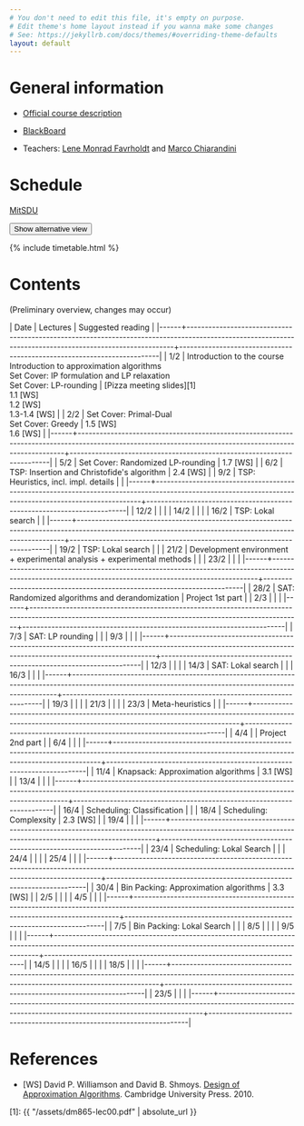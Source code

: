 ```yaml
---
# You don't need to edit this file, it's empty on purpose.
# Edit theme's home layout instead if you wanna make some changes
# See: https://jekyllrb.com/docs/themes/#overriding-theme-defaults
layout: default
---
```



# General information

- [Official course description](http://natfak.sdu.dk/laeseplan/kursusbeskrivelse.php?kursuskode=DM865&lang=en)

- [BlackBoard](https://e-learn.sdu.dk/webapps/blackboard/execute/courseMain?course_id=_386519_1)

- Teachers: [Lene Monrad Favrholdt](http://www.imada.sdu.dk/~lenem/) and [Marco Chiarandini](http://www.imada.sdu.dk/~marco)


# Schedule

<a href="https://mitsdu.sdu.dk/skema/activity/15020201/f18">MitSDU</a>

<button onclick="myFunction('Demo1')" class="w3-btn w3-cell w3-left-align">Show alternative view <i class="fa fa-caret-down"></i></button>
<div id="Demo1" class="w3-container w3-hide">

<div class="w3-responsive">

{% include timetable.html %}

</div>

</div>



# Contents 

(Preliminary overview, changes may occur)

| Date | Lectures  	                                                                                                                                     | Suggested reading   	                                           |
|------+--------------------------------------------------------------------------------------------------------------------------------------------------------+------------------------------------------------------------------------|
| 1/2  | Introduction to the course <br> Introduction to approximation algorithms <br> Set Cover: IP formulation and LP relaxation <br>  Set Cover: LP-rounding | [Pizza meeting slides][1]<br> 1.1 [WS] <br> 1.2 [WS] <br> 1.3-1.4 [WS] |
| 2/2  | Set Cover: Primal-Dual <br> Set Cover: Greedy                                                                                                          | 1.5 [WS] <br> 1.6 [WS]                                                 |
|------+--------------------------------------------------------------------------------------------------------------------------------------------------------+------------------------------------------------------------------------|
| 5/2  | Set Cover: Randomized LP-rounding                                                                                                                      | 1.7 [WS]                                                               |
| 6/2  | TSP: Insertion and Christofide's algorithm                                                                                                             | 2.4 [WS]                                                               |
| 9/2  | TSP: Heuristics, incl. impl. details                                                                                                                   |                                                                        |
|------+--------------------------------------------------------------------------------------------------------------------------------------------------------+------------------------------------------------------------------------|
| 12/2 |                                                                                                                                                        |                                                                        |
| 14/2 |                                                                                                                                                        |                                                                        |
| 16/2 | TSP: Lokal search                                                                                                                                      |                                                                        |
|------+--------------------------------------------------------------------------------------------------------------------------------------------------------+------------------------------------------------------------------------|
| 19/2 | TSP: Lokal search                                                                                                                                      |                                                                        |
| 21/2 | Development environment + experimental analysis + experimental methods                                                                                 |                                                                        |
| 23/2 |                                                                                                                                                        |                                                                        |
|------+--------------------------------------------------------------------------------------------------------------------------------------------------------+------------------------------------------------------------------------|
| 28/2 | SAT: Randomized algorithms and derandomization                                                                                                         | Project 1st part                                                       |
| 2/3  |                                                                                                                                                        |                                                                        |
|------+--------------------------------------------------------------------------------------------------------------------------------------------------------+------------------------------------------------------------------------|
| 7/3  | SAT: LP rounding                                                                                                                                       |                                                                        |
| 9/3  |                                                                                                                                                        |                                                                        |
|------+--------------------------------------------------------------------------------------------------------------------------------------------------------+------------------------------------------------------------------------|
| 12/3 |                                                                                                                                                        |                                                                        |
| 14/3 | SAT: Lokal search                                                                                                                                      |                                                                        |
| 16/3 |                                                                                                                                                        |                                                                        |
|------+--------------------------------------------------------------------------------------------------------------------------------------------------------+------------------------------------------------------------------------|
| 19/3 |                                                                                                                                                        |                                                                        |
| 21/3 |                                                                                                                                                        |                                                                        |
| 23/3 | Meta-heuristics                                                                                                                                        |                                                                        |
|------+--------------------------------------------------------------------------------------------------------------------------------------------------------+------------------------------------------------------------------------|
| 4/4  |                                                                                                                                                        | Project 2nd part                                                       |
| 6/4  |                                                                                                                                                        |                                                                        |
|------+--------------------------------------------------------------------------------------------------------------------------------------------------------+------------------------------------------------------------------------|
| 11/4 | Knapsack: Approximation algorithms                                                                                                                     | 3.1 [WS]                                                               |
| 13/4 |                                                                                                                                                        |                                                                        |
|------+--------------------------------------------------------------------------------------------------------------------------------------------------------+------------------------------------------------------------------------|
| 16/4 | Scheduling: Classification                                                                                                                             |                                                                        |
| 18/4 | Scheduling: Complexsity                                                                                                                                | 2.3 [WS]                                                               |
| 19/4 |                                                                                                                                                        |                                                                        |
|------+--------------------------------------------------------------------------------------------------------------------------------------------------------+------------------------------------------------------------------------|
| 23/4 | Scheduling: Lokal Search                                                                                                                               |                                                                        |
| 24/4 |                                                                                                                                                        |                                                                        |
| 25/4 |                                                                                                                                                        |                                                                        |
|------+--------------------------------------------------------------------------------------------------------------------------------------------------------+------------------------------------------------------------------------|
| 30/4 | Bin Packing: Approximation algorithms                                                                                                                  | 3.3 [WS]                                                               |
| 2/5  |                                                                                                                                                        |                                                                        |
| 4/5  |                                                                                                                                                        |                                                                        |
|------+--------------------------------------------------------------------------------------------------------------------------------------------------------+------------------------------------------------------------------------|
| 7/5  | Bin Packing: Lokal Search                                                                                                                              |                                                                        |
| 8/5  |                                                                                                                                                        |                                                                        |
| 9/5  |                                                                                                                                                        |                                                                        |
|------+--------------------------------------------------------------------------------------------------------------------------------------------------------+------------------------------------------------------------------------|
| 14/5 |                                                                                                                                                        |                                                                        |
| 16/5 |                                                                                                                                                        |                                                                        |
| 18/5 |                                                                                                                                                        |                                                                        |
|------+--------------------------------------------------------------------------------------------------------------------------------------------------------+------------------------------------------------------------------------|
| 23/5 |                                                                                                                                                        |                                                                        |
|------+--------------------------------------------------------------------------------------------------------------------------------------------------------+------------------------------------------------------------------------|





# References 

- [WS] David P. Williamson and David
  B. Shmoys. [Design of Approximation Algorithms](http://www.designofapproxalgs.com/). Cambridge
  University Press. 2010.


[1]: {{ "/assets/dm865-lec00.pdf" | absolute_url }}
